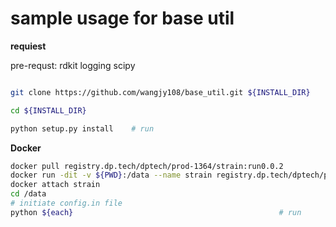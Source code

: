 # sample usage for base util

**requiest**

pre-requst: rdkit logging scipy

```bash

git clone https://github.com/wangjy108/base_util.git ${INSTALL_DIR}

cd ${INSTALL_DIR}                   

python setup.py install    # run

```

**Docker**
```bash
docker pull registry.dp.tech/dptech/prod-1364/strain:run0.0.2
docker run -dit -v ${PWD}:/data --name strain registry.dp.tech/dptech/prod-1364/strain:run0.0.2 /bin/bash  # set image
docker attach strain
cd /data
# initiate config.in file
python ${each}                                              # run

```